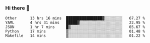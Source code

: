 ### Hi there 👋

<!--
**yeya24/yeya24** is a ✨ _special_ ✨ repository because its `README.md` (this file) appears on your GitHub profile.

Here are some ideas to get you started:

- 🔭 I’m currently working on ...
- 🌱 I’m currently learning ...
- 👯 I’m looking to collaborate on ...
- 🤔 I’m looking for help with ...
- 💬 Ask me about ...
- 📫 How to reach me: ...
- 😄 Pronouns: ...
- ⚡ Fun fact: ...
-->

<!--START_SECTION:waka-->
```text
Other      13 hrs 16 mins  ████████████████▓░░░░░░░░   67.27 % 
YAML       4 hrs 31 mins   █████▓░░░░░░░░░░░░░░░░░░░   22.95 % 
JSON       1 hr 7 mins     █▒░░░░░░░░░░░░░░░░░░░░░░░   05.67 % 
Python     17 mins         ▒░░░░░░░░░░░░░░░░░░░░░░░░   01.48 % 
Makefile   14 mins         ▒░░░░░░░░░░░░░░░░░░░░░░░░   01.22 % 
```
<!--END_SECTION:waka-->
